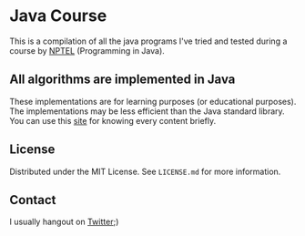 #  Java Course

This is a compilation of all the java programs I've tried and tested during a course by [NPTEL](https://swayam.gov.in/explorer?ncCode=NPTEL) (Programming in Java).

## All algorithms are implemented in Java

These implementations are for learning purposes (or educational purposes). The implementations may be less efficient than the Java standard library.
You can use this [site](https://www.javatpoint.com/java-tutorial) for knowing every content briefly.

## License

Distributed under the MIT License. See `LICENSE.md` for more information.

## Contact

I usually hangout on [Twitter](https://twitter.com/_Adyasha8105_);)
